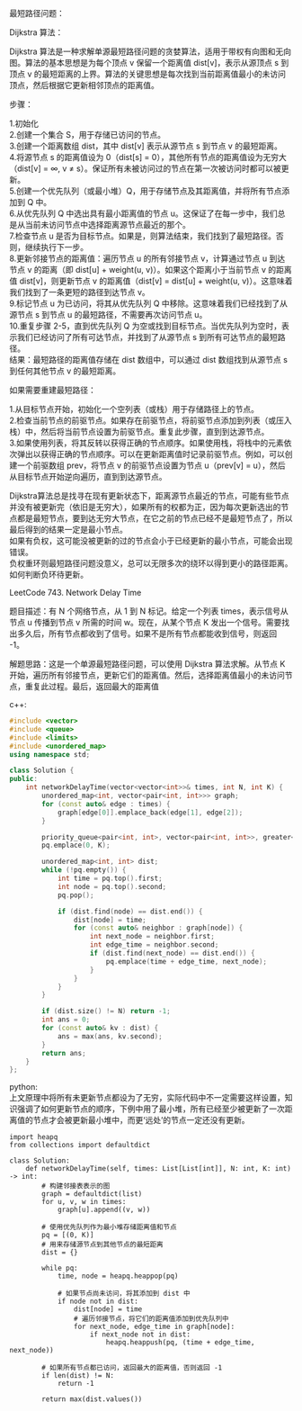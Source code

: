 最短路径问题：

Dijkstra 算法：  

Dijkstra 算法是一种求解单源最短路径问题的贪婪算法，适用于带权有向图和无向图。算法的基本思想是为每个顶点 v 保留一个距离值 dist[v]，表示从源顶点 s 到顶点 v 的最短距离的上界。算法的关键思想是每次找到当前距离值最小的未访问顶点，然后根据它更新相邻顶点的距离值。

步骤：

1.初始化  
2.创建一个集合 S，用于存储已访问的节点。  
3.创建一个距离数组 dist，其中 dist[v] 表示从源节点 s 到节点 v 的最短距离。  
4.将源节点 s 的距离值设为 0（dist[s] = 0），其他所有节点的距离值设为无穷大（dist[v] = ∞, v ≠ s）。保证所有未被访问过的节点在第一次被访问时都可以被更新。  
5.创建一个优先队列（或最小堆）Q，用于存储节点及其距离值，并将所有节点添加到 Q 中。  
6.从优先队列 Q 中选出具有最小距离值的节点 u。这保证了在每一步中，我们总是从当前未访问节点中选择距离源节点最近的那个。  
7.检查节点 u 是否为目标节点。如果是，则算法结束，我们找到了最短路径。否则，继续执行下一步。  
8.更新邻接节点的距离值：遍历节点 u 的所有邻接节点 v，计算通过节点 u 到达节点 v 的距离（即 dist[u] + weight(u, v)）。如果这个距离小于当前节点 v 的距离值 dist[v]，则更新节点 v 的距离值（dist[v] = dist[u] + weight(u, v)）。这意味着我们找到了一条更短的路径到达节点 v。  
9.标记节点 u 为已访问，将其从优先队列 Q 中移除。这意味着我们已经找到了从源节点 s 到节点 u 的最短路径，不需要再次访问节点 u。  
10.重复步骤 2-5，直到优先队列 Q 为空或找到目标节点。当优先队列为空时，表示我们已经访问了所有可达节点，并找到了从源节点 s 到所有可达节点的最短路径。  
结果：最短路径的距离值存储在 dist 数组中，可以通过 dist 数组找到从源节点 s 到任何其他节点 v 的最短距离。

如果需要重建最短路径：

1.从目标节点开始，初始化一个空列表（或栈）用于存储路径上的节点。  
2.检查当前节点的前驱节点。如果存在前驱节点，将前驱节点添加到列表（或压入栈）中，然后将当前节点设置为前驱节点。重复此步骤，直到到达源节点。  
3.如果使用列表，将其反转以获得正确的节点顺序。如果使用栈，将栈中的元素依次弹出以获得正确的节点顺序。可以在更新距离值时记录前驱节点。例如，可以创建一个前驱数组 prev，将节点 v 的前驱节点设置为节点 u（prev[v] = u），然后从目标节点开始逆向遍历，直到到达源节点。 

Dijkstra算法总是找寻在现有更新状态下，距离源节点最近的节点，可能有些节点并没有被更新完（依旧是无穷大），如果所有的权都为正，因为每次更新选出的节点都是最短节点，要到达无穷大节点，在它之前的节点已经不是最短节点了，所以最后得到的结果一定是最小节点。  
如果有负权，这可能没被更新的过的节点会小于已经更新的最小节点，可能会出现错误。  
负权重环则最短路径问题没意义，总可以无限多次的绕环以得到更小的路径距离。  
如何判断负环待更新。  

LeetCode 743. Network Delay Time

题目描述：有 N 个网络节点，从 1 到 N 标记。给定一个列表 times，表示信号从节点 u 传播到节点 v 所需的时间 w。现在，从某个节点 K 发出一个信号。需要找出多久后，所有节点都收到了信号。如果不是所有节点都能收到信号，则返回 -1。

解题思路：这是一个单源最短路径问题，可以使用 Dijkstra 算法求解。从节点 K 开始，遍历所有邻接节点，更新它们的距离值。然后，选择距离值最小的未访问节点，重复此过程。最后，返回最大的距离值

c++:
```c++
#include <vector>
#include <queue>
#include <limits>
#include <unordered_map>
using namespace std;

class Solution {
public:
    int networkDelayTime(vector<vector<int>>& times, int N, int K) {
        unordered_map<int, vector<pair<int, int>>> graph;
        for (const auto& edge : times) {
            graph[edge[0]].emplace_back(edge[1], edge[2]);
        }

        priority_queue<pair<int, int>, vector<pair<int, int>>, greater<pair<int, int>>> pq;
        pq.emplace(0, K);

        unordered_map<int, int> dist;
        while (!pq.empty()) {
            int time = pq.top().first;
            int node = pq.top().second;
            pq.pop();

            if (dist.find(node) == dist.end()) {
                dist[node] = time;
                for (const auto& neighbor : graph[node]) {
                    int next_node = neighbor.first;
                    int edge_time = neighbor.second;
                    if (dist.find(next_node) == dist.end()) {
                        pq.emplace(time + edge_time, next_node);
                    }
                }
            }
        }

        if (dist.size() != N) return -1;
        int ans = 0;
        for (const auto& kv : dist) {
            ans = max(ans, kv.second);
        }
        return ans;
    }
};
```
python:  
上文原理中将所有未更新节点都设为了无穷，实际代码中不一定需要这样设置，知识强调了如何更新节点的顺序，下例中用了最小堆，所有已经至少被更新了一次距离值的节点才会被更新最小堆中，而更‘远处’的节点一定还没有更新。  
```
import heapq
from collections import defaultdict

class Solution:
    def networkDelayTime(self, times: List[List[int]], N: int, K: int) -> int:
        # 构建邻接表表示的图
        graph = defaultdict(list)
        for u, v, w in times:
            graph[u].append((v, w))

        # 使用优先队列作为最小堆存储距离值和节点
        pq = [(0, K)]
        # 用来存储源节点到其他节点的最短距离
        dist = {}

        while pq:
            time, node = heapq.heappop(pq)

            # 如果节点尚未访问，将其添加到 dist 中
            if node not in dist:
                dist[node] = time
                # 遍历邻接节点，将它们的距离值添加到优先队列中
                for next_node, edge_time in graph[node]:
                    if next_node not in dist:
                        heapq.heappush(pq, (time + edge_time, next_node))

        # 如果所有节点都已访问，返回最大的距离值，否则返回 -1
        if len(dist) != N:
            return -1

        return max(dist.values())
```

